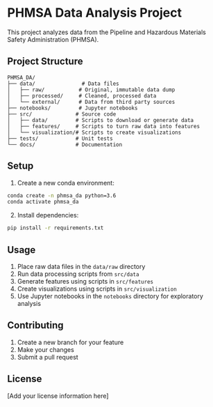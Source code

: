 # PHMSA Data Analysis Project

This project analyzes data from the Pipeline and Hazardous Materials Safety Administration (PHMSA).

## Project Structure

```
PHMSA_DA/
├── data/               # Data files
│   ├── raw/           # Original, immutable data dump
│   ├── processed/     # Cleaned, processed data
│   └── external/      # Data from third party sources
├── notebooks/         # Jupyter notebooks
├── src/              # Source code
│   ├── data/         # Scripts to download or generate data
│   ├── features/     # Scripts to turn raw data into features
│   └── visualization/# Scripts to create visualizations
├── tests/            # Unit tests
└── docs/             # Documentation
```

## Setup

1. Create a new conda environment:
```bash
conda create -n phmsa_da python=3.6
conda activate phmsa_da
```

2. Install dependencies:
```bash
pip install -r requirements.txt
```

## Usage

1. Place raw data files in the `data/raw` directory
2. Run data processing scripts from `src/data`
3. Generate features using scripts in `src/features`
4. Create visualizations using scripts in `src/visualization`
5. Use Jupyter notebooks in the `notebooks` directory for exploratory analysis

## Contributing

1. Create a new branch for your feature
2. Make your changes
3. Submit a pull request

## License

[Add your license information here]